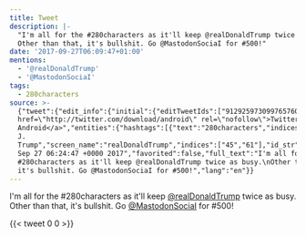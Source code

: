 ```yaml
---
title: Tweet
description: |-
  "I'm all for the #280characters as it'll keep @realDonaldTrump twice as busy.
  Other than that, it's bullshit. Go @MastodonSociaI for #500!"
date: '2017-09-27T06:09:47+01:00'
mentions:
  - '@realDonaldTrump'
  - '@MastodonSociaI'
tags:
  - 280characters
source: >-
  {"tweet":{"edit_info":{"initial":{"editTweetIds":["912925973099765760"],"editableUntil":"2017-09-27T07:24:47.988Z","editsRemaining":"5","isEditEligible":true}},"retweeted":false,"source":"<a
  href=\"http://twitter.com/download/android\" rel=\"nofollow\">Twitter for
  Android</a>","entities":{"hashtags":[{"text":"280characters","indices":["16","30"]}],"symbols":[],"user_mentions":[{"name":"Donald
  J.
  Trump","screen_name":"realDonaldTrump","indices":["45","61"],"id_str":"25073877","id":"25073877"},{"name":"Mastodon.Social","screen_name":"MastodonSociaI","indices":["112","127"],"id_str":"849725366163972096","id":"849725366163972096"}],"urls":[]},"display_text_range":["0","137"],"favorite_count":"0","id_str":"912925973099765760","truncated":false,"retweet_count":"0","id":"912925973099765760","created_at":"Wed
  Sep 27 06:24:47 +0000 2017","favorited":false,"full_text":"I'm all for the
  #280characters as it'll keep @realDonaldTrump twice as busy.\nOther than that,
  it's bullshit. Go @MastodonSociaI for #500!","lang":"en"}}
---
```

I'm all for the #280characters as it'll keep [@realDonaldTrump](https://twitter.com/@realDonaldTrump) twice as busy.
Other than that, it's bullshit. Go [@MastodonSociaI](https://twitter.com/@MastodonSociaI) for #500!
    
{{< tweet 0 0 >}}
    
